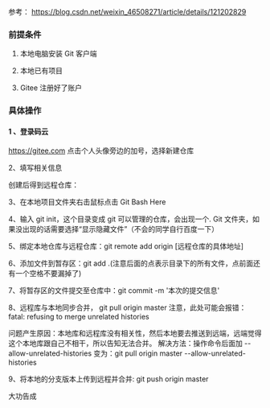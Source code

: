 参考： https://blog.csdn.net/weixin_46508271/article/details/121202829
### 前提条件
1. 本地电脑安装 Git 客户端

2. 本地已有项目

3. Gitee 注册好了账户

### 具体操作
####  1 、登录码云
https://gitee.com
点击个人头像旁边的加号，选择新建仓库



2、填写相关信息



创建后得到远程仓库：



3、在本地项目文件夹右击鼠标点击 Git Bash Here

4、输入 git init，这个目录变成 git 可以管理的仓库，会出现一个. Git 文件夹，如果没出现的话需要选择“显示隐藏文件”（不会的同学自行百度一下）



5、绑定本地仓库与远程仓库：git remote add origin [远程仓库的具体地址]



6、添加文件到暂存区：git add .(注意后面的点表示目录下的所有文件，点前面还有一个空格不要漏掉了)

7、将暂存区的文件提交至仓库中：git commit -m '本次的提交信息'

8、远程库与本地同步合并， git pull origin master
注意，此处可能会报错：fatal: refusing to merge unrelated histories

问题产生原因：本地库和远程库没有相关性，然后本地要去推送到远端，远端觉得这个本地库跟自己不相干，所以告知无法合并。
解决方法：操作命令后面加 --allow-unrelated-histories 变为：git pull origin master --allow-unrelated-histories

9、将本地的分支版本上传到远程并合并: git push origin master



大功告成
